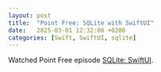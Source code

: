 ```yaml
---
layout: post
title:  "Point Free: SQLite with SwiftUI"
date:   2025-03-01 12:32:00 +0200
categories: [Swift, SwiftUI, sqlite]
---
```

Watched Point Free episode [SQLite: SwiftUI](https://www.pointfree.co/episodes/ep303-sqlite-swiftui).
